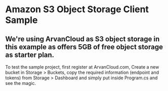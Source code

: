 

# Amazon S3 Object Storage Client Sample
## We're using ArvanCloud as S3 object storage in this example as offers 5GB of free object storage as starter plan.

To test the sample project, first register at ArvanCloud.com, Create a new bucket in Storage > Buckets, copy the required information (endpoint and tokens) from Storage > Dashboard and simply put inside Program.cs and see the magic.